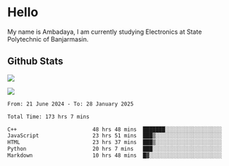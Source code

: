 # Hello

My name is Ambadaya, I am currently studying Electronics at State Polytechnic of Banjarmasin.

## Github Stats
![](https://komarev.com/ghpvc/?username=vorkey&color=41B883&style=for-the-badge)

![](https://readme-stat-vorkey.vercel.app/api/top-langs/?username=vorkey&theme=vue-dark&count_private=true&langs_count=6&size_weight=0.75&count_weight=0.25&layout=compact)

<!-- 
- 👯 I’m looking to collaborate on ... 
- 🤔 I’m looking for help with ...
- 💬 Ask me about ...
- 📫 How to reach me: ...
- 😄 Pronouns: ...
- ⚡ Fun fact: ... -->

<!--START_SECTION:waka-->

```txt
From: 21 June 2024 - To: 28 January 2025

Total Time: 173 hrs 7 mins

C++                        48 hrs 48 mins  ███████░░░░░░░░░░░░░░░░░░   27.83 %
JavaScript                 23 hrs 51 mins  ███▒░░░░░░░░░░░░░░░░░░░░░   13.60 %
HTML                       23 hrs 37 mins  ███▒░░░░░░░░░░░░░░░░░░░░░   13.47 %
Python                     20 hrs 7 mins   ███░░░░░░░░░░░░░░░░░░░░░░   11.47 %
Markdown                   10 hrs 48 mins  █▓░░░░░░░░░░░░░░░░░░░░░░░   06.16 %
```

<!--END_SECTION:waka-->
